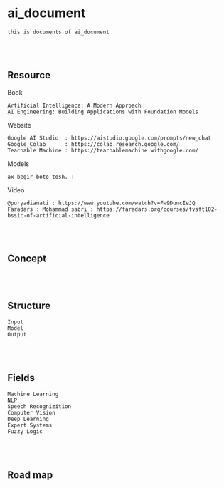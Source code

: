 <!--------------------------------------------------------------------------------- Description -->
# ai_document
    this is documents of ai_document

<!--------------------------------------------------------------------------------- Resource -->
<br><br>

## Resource  
<!-------------------------- Book -->
Book
```
Artificial Intelligence: A Modern Approach
AI Engineering: Building Applications with Foundation Models
```
<!-------------------------- Website -->
Website
```
Google AI Studio  : https://aistudio.google.com/prompts/new_chat
Google Colab      : https://colab.research.google.com/
Teachable Machine : https://teachablemachine.withgoogle.com/
```
<!-------------------------- Models -->
Models
```
ax begir boto tosh. : 
```
<!-------------------------- Video -->
Video
```
@puryadianati : https://www.youtube.com/watch?v=Fw9DuncIeJQ
Faradars : Mohammad sabri : https://faradars.org/courses/fvsft102-bssic-of-artificial-intelligence
```

<!--------------------------------------------------------------------------------- Concept -->
<br><br>

## Concept



<!--------------------------------------------------------------------------------- Structure -->
<br><br>

## Structure
```
Input 
Model
Output
```

<!--------------------------------------------------------------------------------- Fields -->
<br><br>

## Fields
```
Machine Learning
NLP
Speech Recognizition
Computer Vision
Deep Learning
Expert Systems
Fuzzy Logic
```



<!--------------------------------------------------------------------------------- Road map -->
<br><br>

## Road map









